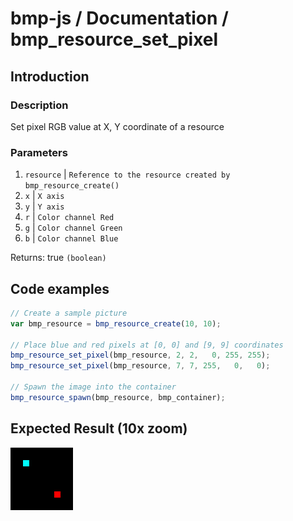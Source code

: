 # bmp-js / Documentation / bmp_resource_set_pixel
## Introduction

### Description

Set pixel RGB value at X, Y coordinate of a resource

### Parameters

1. `resource` | `Reference to the resource created by bmp_resource_create()`
2. `x` | `X axis`
3. `y` | `Y axis`
4. `r` | `Color channel Red`
5. `g` | `Color channel Green`
6. `b` | `Color channel Blue`

Returns: true `(boolean)`

## Code examples

```js
// Create a sample picture
var bmp_resource = bmp_resource_create(10, 10);

// Place blue and red pixels at [0, 0] and [9, 9] coordinates
bmp_resource_set_pixel(bmp_resource, 2, 2,   0, 255, 255);
bmp_resource_set_pixel(bmp_resource, 7, 7, 255,   0,   0);

// Spawn the image into the container
bmp_resource_spawn(bmp_resource, bmp_container);
```

## Expected Result (10x zoom)

![expected-result](./img/008.png)
